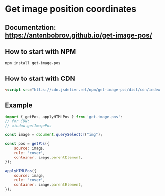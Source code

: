 # Get image position coordinates

## Documentation: https://antonbobrov.github.io/get-image-pos/



## How to start with NPM
```sh
npm install get-image-pos
```

## How to start with CDN
```html
<script src="https://cdn.jsdelivr.net/npm/get-image-pos/dist/cdn/index.min.js"></script>
```



## Example
```js
import { getPos, applyHTMLPos } from 'get-image-pos';
// for CDN:
// window.getImagePos

const image = document.querySelector("img");

const pos = getPos({
    source: image,
    rule: 'cover',
    container: image.parentElement,
});

applyHTMLPos({
    source: image,
    rule: 'cover',
    container: image.parentElement,
});
```